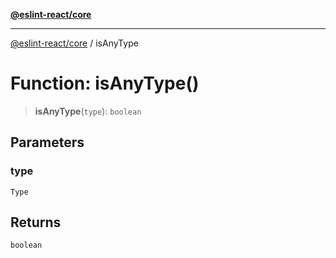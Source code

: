 [**@eslint-react/core**](../README.md)

***

[@eslint-react/core](../README.md) / isAnyType

# Function: isAnyType()

> **isAnyType**(`type`): `boolean`

## Parameters

### type

`Type`

## Returns

`boolean`
